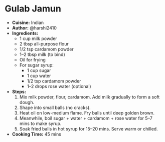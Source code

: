 # Gulab Jamun
- **Cuisine:** Indian
- **Author:** @harshi2410
- **Ingredients:**
  - 1 cup milk powder
  - 2 tbsp all-purpose flour
  - 1/2 tsp cardamom powder
  - 1–2 tbsp milk (to bind)
  - Oil for frying
  - For sugar syrup:
    - 1 cup sugar
    - 1 cup water
    - 1/2 tsp cardamom powder
    - 1–2 drops rose water (optional)
- **Steps:**
  1. Mix milk powder, flour, cardamom. Add milk gradually to form a soft dough.
  2. Shape into small balls (no cracks).
  3. Heat oil on low-medium flame. Fry balls until deep golden brown.
  4. Meanwhile, boil sugar + water + cardamom + rose water for 5–7 mins to make syrup.
  5. Soak fried balls in hot syrup for 15–20 mins. Serve warm or chilled.
- **Cooking Time:** 45 mins